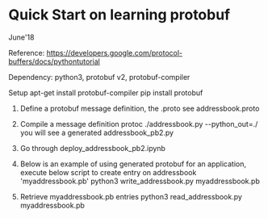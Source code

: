 # Quick Start on learning protobuf
June'18

Reference: https://developers.google.com/protocol-buffers/docs/pythontutorial

Dependency:
python3, protobuf v2, protobuf-compiler 

Setup
apt-get install protobuf-compiler
pip install protobuf

1. Define a protobuf message definition, the .proto
   see addressbook.proto

2. Compile a message definition
   protoc ./addressbook.py --python_out=./
   you will see a generated addressbook_pb2.py 

3. Go through deploy_addressbook_pb2.ipynb

4. Below is an example of using generated protobuf for an application, execute below script to create entry on addressbook 'myaddressbook.pb'
   python3 write_addressbook.py myaddressbook.pb

5. Retrieve myaddressbook.pb entries
   python3 read_addressbook.py myaddressbook.pb

